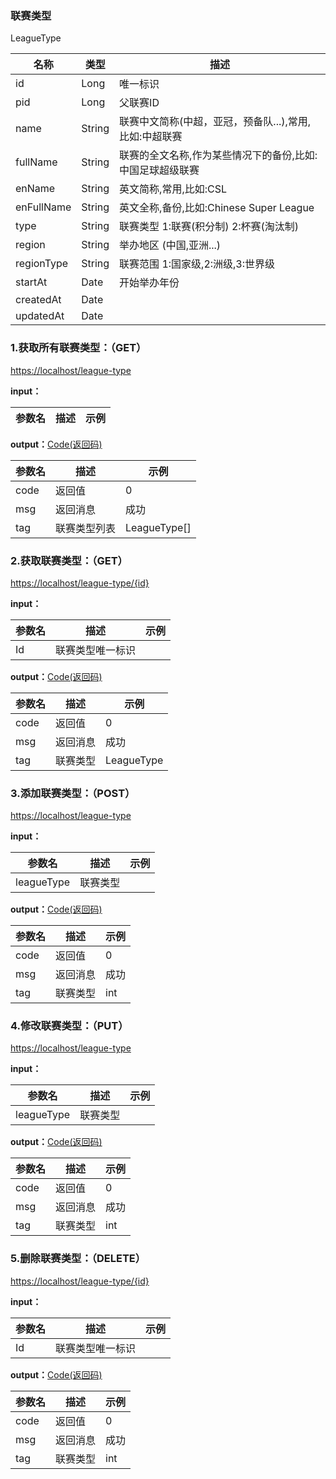 ### 联赛类型 ###
<A NAME="LeagueType">LeagueType</A>

名称|类型|描述
-|-|-
id                  |Long      |唯一标识
pid                 |Long      |父联赛ID
name                |String    |联赛中文简称(中超，亚冠，预备队...),常用,比如:中超联赛
fullName            |String    |联赛的全文名称,作为某些情况下的备份,比如:中国足球超级联赛
enName              |String    |英文简称,常用,比如:CSL
enFullName          |String    |英文全称,备份,比如:Chinese Super League
type                |String    |联赛类型 1:联赛(积分制) 2:杯赛(淘汰制)
region              |String    |举办地区 (中国,亚洲...)
regionType          |String    |联赛范围 1:国家级,2:洲级,3:世界级
startAt             |Date      |开始举办年份
createdAt           |Date      |
updatedAt           |Date      |

### 1.获取所有联赛类型：（GET） ###
[https://localhost/league-type](https://localhost/league-type)

**input：**

参数名 		|描述	|示例
 --------- | ------|------

**output：**<A HREF="#Code">Code(返回码)</A>

参数名 		|描述	|示例
 --------- | ------|------
code 		|返回值	|0
msg			|返回消息|成功
tag         |联赛类型列表|LeagueType[]

### 2.获取联赛类型：（GET） ###
[https://localhost/league-type/{id}](https://localhost/league-type/{id})

**input：**

参数名 		|描述	|示例
 --------- | ------|------
Id| 联赛类型唯一标识 |   

**output：**<A HREF="#Code">Code(返回码)</A>

参数名 		|描述	|示例
 --------- | ------|------
code 		|返回值	|0
msg			|返回消息|成功
tag         |联赛类型|LeagueType

### 3.添加联赛类型：（POST） ###
[https://localhost/league-type](https://localhost/league-type)

**input：**

参数名 		|描述	|示例
 --------- | ------|------
leagueType| 联赛类型 |   

**output：**<A HREF="#Code">Code(返回码)</A>

参数名 		|描述	|示例
 --------- | ------|------
code 		|返回值	|0
msg			|返回消息|成功
tag         |联赛类型|int

### 4.修改联赛类型：（PUT） ###
[https://localhost/league-type](https://localhost/league-type)

**input：**

参数名 		|描述	|示例
 --------- | ------|------
leagueType| 联赛类型 |   

**output：**<A HREF="#Code">Code(返回码)</A>

参数名 		|描述	|示例
 --------- | ------|------
code 		|返回值	|0
msg			|返回消息|成功
tag         |联赛类型|int

### 5.删除联赛类型：（DELETE） ###
[https://localhost/league-type/{id}](https://localhost/league-type/{id})

**input：**

参数名 		|描述	|示例
 --------- | ------|------
Id| 联赛类型唯一标识 |   

**output：**<A HREF="#Code">Code(返回码)</A>

参数名 		|描述	|示例
 --------- | ------|------
code 		|返回值	|0
msg			|返回消息|成功
tag         |联赛类型|int


